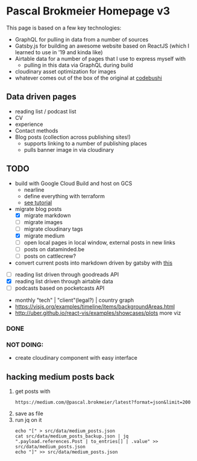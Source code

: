 # Pascal Brokmeier Homepage v3

This page is based on a few key technologies:
- GraphQL for pulling in data from a number of sources
- Gatsby.js for building an awesome website based on ReactJS (which I learned to use in '19 and kinda like)
- Airtable data for a number of pages that I use to express myself with
  - pulling in this data via GraphQL during build
- cloudinary asset optimization for images
- whatever comes out of the box of the original at [codebushi](https://github.com/codebushi/gatsby-starter-forty)


## Data driven pages

- reading list / podcast list
- CV
- experience
- Contact methods
- Blog posts (collection across publishing sites!)
    - supports linking to a number of publishing places
    - pulls banner image in via cloudinary

## TODO
- build with Google Cloud Build and host on GCS
    - nearline
    - define everything with terraform
    - [see tutorial](https://cloud.google.com/community/tutorials/automated-publishing-cloud-build)
- migrate blog posts
    - [x] migrate markdown
    - [ ] migrate images
    - [ ] migrate cloudinary tags
    - [x] migrate medium
    - [ ] open local pages in local window, external posts in new links
    - [ ] posts on dataminded.be
    - [ ] posts on cattlecrew?
- convert current posts into markdown driven by gatsby with [this](https://www.gatsbyjs.org/docs/adding-markdown-pages/)
- [ ] reading list driven through goodreads API
- [x] reading list driven through airtable data
- [ ]  podcasts based on pocketcasts API
- monthly "tech" | "client"(legal?) | country graph
- https://visjs.org/examples/timeline/items/backgroundAreas.html
- http://uber.github.io/react-vis/examples/showcases/plots more viz

### DONE


### NOT DOING: 

- create cloudinary component with easy interface

## hacking medium posts back

1. get posts with 
   ```
   https://medium.com/@pascal.brokmeier/latest?format=json&limit=200
   ```
2. save as file
3. run jq on it
    ```
    echo "[" > src/data/medium_posts.json
    cat src/data/medium_posts_backup.json | jq ".payload.references.Post | to_entries[] | .value" >> src/data/medium_posts.json
    echo "]" >> src/data/medium_posts.json
    ```